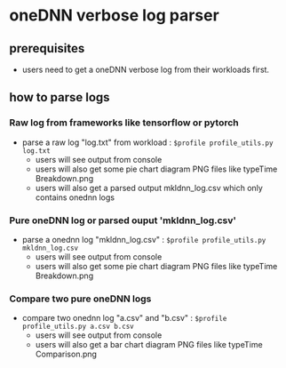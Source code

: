 # oneDNN verbose log parser


## prerequisites 

*  users need to get a oneDNN verbose log from their workloads first.  

## how to parse logs

### Raw log from frameworks like tensorflow or pytorch
*  parse a raw log "log.txt" from workload : `$profile profile_utils.py log.txt` 
    *  users will see output from console
    *  users will also get some pie chart diagram PNG files like typeTime Breakdown.png
    *  users will also get a parsed output mkldnn_log.csv which only contains onednn logs

### Pure oneDNN log or parsed ouput 'mkldnn_log.csv'
*  parse a onednn log "mkldnn_log.csv" : `$profile profile_utils.py mkldnn_log.csv` 
    * users will see output from console 
    * users will also get some pie chart diagram PNG files like typeTime Breakdown.png

### Compare two pure oneDNN logs 
*  compare two onednn log "a.csv" and "b.csv" : `$profile profile_utils.py a.csv b.csv` 
    * users will see output from console 
    * users will also get a bar chart diagram PNG files like typeTime Comparison.png
